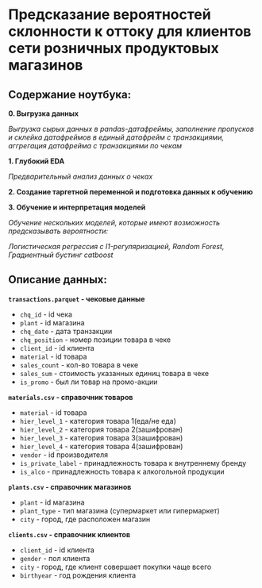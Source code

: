 # Предсказание вероятностей склонности к оттоку для клиентов сети розничных продуктовых магазинов

## Содержание ноутбука:

**0. Выгрузка данных**

*Выгрузка сырых данных в pandas-датафреймы, заполнение пропусков и склейка датафреймов в единый датафрейм с транзакциями, аггрегация датафрейма с транзакциями по чекам*

**1. Глубокий EDA**

*Предварительный анализ данных о чеках*

**2. Создание таргетной переменной и подготовка данных к обучению**

**3. Обучение и интерпретация моделей**

*Обучение нескольких моделей, которые имеют возможность предсказывать вероятности:*

*Логистическая регрессия с l1-регуляризацией, Random Forest, Градиентный бустинг catboost*


## Описание данных:

**`transactions.parquet` - чековые данные**

- `chq_id` - id чека
- `plant` - id магазина
- `chq_date` - дата транзакции
- `chq_position` - номер позиции товара в чеке
- `client_id` - id клиента
- `material` - id товара
- `sales_count` - кол-во товара в чеке
- `sales_sum` - стоимость указанных единиц товара в чеке
- `is_promo` - был ли товар на промо-акции

**`materials.csv` - справочник товаров**

- `material` - id товара
- `hier_level_1` - категория товара 1(еда/не еда)
- `hier_level_2` - категория товара 2(зашифрован)
- `hier_level_3` - категория товара 3(зашифрован)
- `hier_level_4` - категория товара 4(зашифрован)
- `vendor` - id производителя
- `is_private_label` - принадлежность товара к внутреннему бренду
- `is_alco` - принадлежность товара к алкогольной продукции

**`plants.csv` - справочник магазинов**

- `plant` - id магазина
- `plant_type` - тип магазина (супермаркет или гипермаркет)
- `city` - город, где расположен магазин

**`clients.csv` - справочник клиентов**

- `client_id` - id клиента
- `gender` - пол клиента
- `city` - город, где клиент совершает покупки чаще всего
- `birthyear` - год рождения клиента
